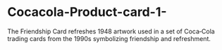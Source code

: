 # Cocacola-Product-card-1-
The Friendship Card refreshes 1948 artwork used in a set of Coca‑Cola trading cards from the 1990s symbolizing friendship and refreshment.
